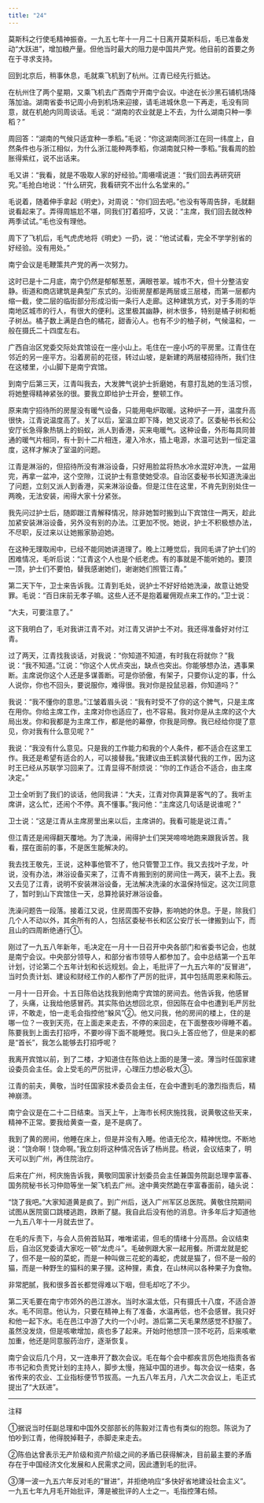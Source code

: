 ```yaml
---
title: "24"
---
```


莫斯科之行使毛精神振奋。一九五七年十一月二十日离开莫斯科后，毛已准备发动“大跃进”，增加粮产量。但他当时最大的阻力是中国共产党。他目前的首要之务在于寻求支持。

回到北京后，稍事休息，毛就乘飞机到了杭州。江青已经先行抵达。

在杭州住了两个星期，又乘飞机去广西南宁开南宁会议。中途在长沙黑石铺机场降落加油。湖南省委书记周小舟到机场来迎接，请毛进城休息一下再走，毛没有同意，就在机舱内同周谈话。毛说：“湖南的农业就是上不去，为什么湖南只种一季稻？”

周回答：“湖南的气候只适宜种一季稻。”毛说：“你这湖南同浙江在同一纬度上，自然条件也与浙江相似，为什么浙江能种两季稻，你湖南就只种一季稻。”我看周的脸胀得紫红，说不出话来。

毛又讲：“我看，就是不吸取人家的好经验。”周嗫嚅说道：“我们回去再研究研究。”毛抢白地说：“什么研究，我看研究不出什么名堂来的。”

毛说着，随着伸手拿起《明史》，对周说：“你们回去吧。”也没有等周告辞，毛就翻说看起来了。弄得周尴尬不堪，同我们打着招呼，又说：“主席，我们回去就改种两季试试。”毛也没有理他。

周下了飞机后，毛气虎虎地将《明史》一扔，说：“他试试看，完全不学学别省的好经验。没有用处。”

南宁会议是毛鞭策共产党的再一次努力。

这时已是十二月底，南宁仍然是郁郁葱葱，满眼苍翠。城市不大，但十分整洁安静。街道和商店建筑是典型广东式的。沿街房屋都是两层或三层楼，而第一层都内缩一截，使二层的临街部分形成沿街一条行人走廊。这种建筑方式，对于多雨的华南地区城市的行人，有很大的便利。这里极其幽静，树木很多，特别是橘子树和栀子树丛。橘子数上满是白色的橘花，甜香沁人。也有不少的柚子树，气候温和，一般在摄氏二十四度左右。

广西自治区党委交际处宾馆设在一座小山上。毛住在一座小巧的平房里。江青住在邻近的另一座平方。沿着房前的花径，转过山坡，是新建的两层楼招待所，我们住在这楼里，小山脚下是南宁宾馆。

到南宁后第三天，江青叫我去，大发脾气说护士折磨她，有意打乱她的生活习惯，将她整得精神紧张的很。要我立即给护士开会，整顿工作。

原来南宁招待所的房屋没有暖气设备，只能用电炉取暖。这种炉子一开，温度升高很快，江青说温度高了。关了以后，室温立即下降，她又说凉了。区委秘书长和公安厅长急得象热锅上的蚂蚁，派人到香港，买来电暖气。这种设备，外形每具同普通的暖气片相同，有十到十二片相连，灌入冷水，插上电源，水温可达到一恒定温度，这样才解决了室温的问题。

江青是淋浴的，但招待所没有淋浴设备，只好用脸盆将热水冷水混好冲洗，一盆用完，再拿一盆冲，这个空隙，江说护士有意使她受凉。自治区委秘书长知道洗澡出了问题，立刻又派人到香港，买来淋浴设备。但是江住在这里，不肯先到别处住一两晚，无法安装，闹得大家十分紧张。

我先问过护士后，随即跟江青解释情况，除非她暂时搬到山下宾馆住一两天，趁此加紧安装淋浴设备，另外没有别的办法。江更加不悦。她说，护士不积极想办法，不尽职，反过来以让她搬家胁迫她。

在这种无理取闹中，已经不能同她讲道理了。晚上江睡觉后，我同毛讲了护士们的困难情况，毛听后说：“江青这个人也是个纸老虎。有的事就是不能听她的。要顶一顶，护士们不要怕，替我感谢她们，谢谢她们照管江青。”

第二天下午，卫士来告诉我。江青到毛处，说护士不好好给她洗澡，故意让她受罪。毛说：“百日床前无孝子嘛。这些人还不是抱着雇佣观点来工作的。”卫士说：

“大夫，可要注意了。”

这下我明白了，毛对我讲江青不对。对江青又讲护士不对。我还得准备好对付江青。

过了两天，江青找我谈话，对我说：“你知道不知道，有时我在将就你？”我说：“我不知道。”江说：“你这个人优点突出，缺点也突出。你能够想办法，遇事果断。主席说你这个人还是多谋善断。可是你骄傲，有架子，只要你认定的事，什么人说你，你也不回头，要说服你，难得很。我对你是投鼠忌器，你知道吗？”

我说：“我不懂你的意思。”江皱着眉头说：“我有时受不了你的这个脾气，只是主席在用你。你给主席工作，主席对你也适应了，也不容易。我对你是从主席的这个大局出发。你和我都是为主席工作，都是他的幕僚，你我是同僚。我已经给你提了意见，你对我有什么意见呢？”

我说：“我没有什么意见。只是我的工作能力和我的个人条件，都不适合在这里工作。我还是希望有适合的人，可以接替我。”我建议由王鹤滨替代我的工作，因为这时王已经从苏联学习回来了。江青显得不耐烦说：“你的工作适合不适合，由主席决定。”

卫士全听到了我们的谈话，他同我讲：“大夫，江青对你真算是客气的了。我听主席讲，这么忙，还闹个不停。真不懂事。”我问他：“主席这几句话是说谁呢？”

卫士说：“这是江青从主席房里出来以后，主席讲的。我看可能是说江青。”

但江青还是闹得翻天覆地。为了洗澡，闹得护士们哭哭啼啼地跑来跟我诉苦。我看，摆在面前的事，不是医生能解决的。

我去找王敬先，王说，这种事他管不了，他只管警卫工作。我又去找叶子龙，叶说，没有办法，淋浴设备买来了，江青不肯搬到别的房间住一两天，装不上去。我又去见了江青，说明不安装淋浴设备，无法解决洗澡的水温保持恒定。这次江同意了，暂时到山下宾馆住一天，总算抢装好淋浴设备。

洗澡问题告一段落。接着江又说，住房周围不安静，影响她的休息。于是，除我们几个人不动以外，其余所有的人，包括区委秘书长和区公安厅长一律搬到山下，而且山的四周断绝通行①。

刚过了一九五八年新年，毛决定在一月十一日召开中央各部门和省委书记会，也就是南宁会议。中央部分领导人，和部分省市领导人都参加了。会中总结第一个五年计划，讨论第二个五年计划和长远规划。会上，毛批评了一九五六年的“反冒进”，当时负责计划、建设和财经工作的人都作了严厉的批评，其中包括周恩来和陈云。

一月十一日开会。十五日陈伯达找我到他南宁宾馆的房间去。他告诉我，他感冒了，头痛，让我给他感冒药。其实陈伯达想回北京，但因陈在会中也遭到毛严厉批评，不敢走，怕一走毛会指控他“躲风”②。他又问我，他的房间的楼上，住的是哪一位？一夜到天亮，在上面走来走去，不停的来回走，在下面整夜吵得睡不着。陈要我到上面去打招呼，不要吵得下面不能睡觉。我口头上答应他了，但是来的都是“首长”，我怎么能够去打招呼呢？

我离开宾馆以前，到了二楼，才知道住在陈伯达上面的是薄一波。薄当时任国家建设委员会主任。会上受毛的严厉批评，心理压力想必极大③。

江青的前夫，黄敬，当时任国家技术委员会主任，在会中遭到毛的激烈指责后，精神崩溃。

南宁会议是在二十二日结束。当天上午，上海市长柯庆施找我，说黄敬这些天来，精神不正常。要我给黄查一查，是不是病了。

我到了黄的房间，他睡在床上，但是并没有入睡。他语无伦次，精神恍惚。不断地说：“饶命啊！饶命啊。”我立刻将这种情况告诉了杨尚昆。杨说，会议结束了，明天可以到广州，再住院治疗。

后来在广州，柯庆施告诉我，黄敬同国家计划委员会主任兼国务院副总理李富春、国务院秘书长习仲勋等坐一架飞机去广州。途中黄突然跪在李富春面前，磕头说：

“饶了我吧。”大家知道黄是疯了。到广州后，送入广州军区总医院。黄敬住院期间试图从医院窗口跳楼逃跑，跌断了腿。我自此后没有他的消息。许多年后才知道他一九五八年十一月就去世了。

在毛的斥责下，与会人员俯首贴耳，唯唯诺诺，但毛的情绪十分高昂。会议结束后，自治区党委请大家吃一顿“龙虎斗”。毛破例跟大家一起用餐。所谓龙就是蛇了，但不是一般的菜蛇，而是一种叫做三花蛇的毒蛇，虎就是猫了，但不是一般的猫，而是一种野生的猫科的果子狸。这种狸，素食，在山林间以各种果子为食物。

非常肥腻，我和很多首长都觉得难以下咽，但毛却吃了不少。

第二天毛要在南宁市郊外的邑江游水。当时水温太低，只有摄氏十八度，不适合游水。毛不同意。他认为，只要在精神上有了准备，水温再低，也不会感冒。我只好和他一起下水。毛在邑江中游了大约一个小时。游后第二天毛果然感觉不舒服了。虽然没发烧，但是咳嗽增加，痰也多了起来。开始时他想顶一顶不吃药，后来咳嗽加重，他还是同意服药治疗，逐渐恢复。

南宁会议后几个月，又一连串开了数次会议。毛在每个会中都疾言厉色地指责各省市书记和负责党计划的主持人，脚步太慢，拖延中国的进步。每次会议一结束，各省传来的农业、工业指标便节节拔高。一九五八年五月，八大二次会议上，毛正式提出了“大跃进”。

__________________________

注释

①据说当时任副总理和中国外交部部长的陈毅对江青也有类似的抱怨。陈说为了怕吵到江青，他得脱掉鞋子，赤脚走来走去。

②陈伯达曾表示无产阶级和资产阶级之间的矛盾已获得解决，目前最主要的矛盾存在于中国经济文化发展和人民需求之间，因此遭到毛的批评。

③薄一波一九五六年反对毛的“冒进”，并拒绝响应“多快好省地建设社会主义”。一九五七年九月毛开始批评，薄是被批评的人士之一。毛指控薄右倾。
